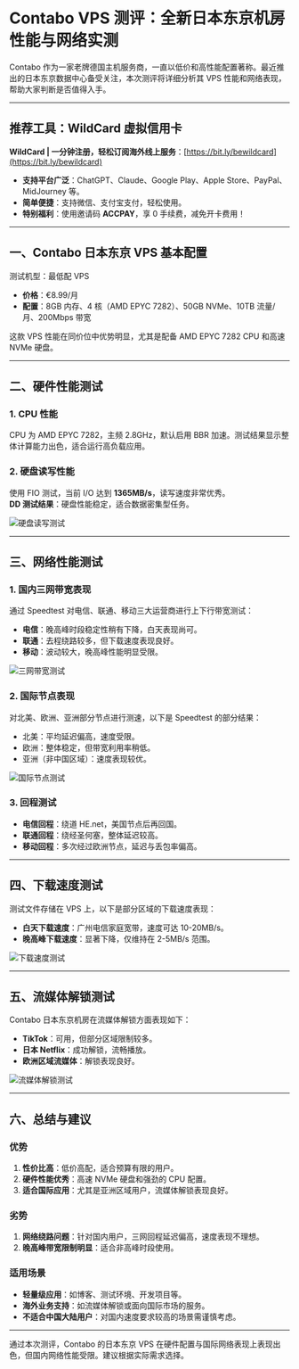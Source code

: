 # Contabo VPS 测评：全新日本东京机房性能与网络实测

Contabo 作为一家老牌德国主机服务商，一直以低价和高性能配置著称。最近推出的日本东京数据中心备受关注，本次测评将详细分析其 VPS 性能和网络表现，帮助大家判断是否值得入手。

---

## 推荐工具：WildCard 虚拟信用卡

**WildCard | 一分钟注册，轻松订阅海外线上服务**：[https://bit.ly/bewildcard](https://bit.ly/bewildcard)  
- **支持平台广泛**：ChatGPT、Claude、Google Play、Apple Store、PayPal、MidJourney 等。  
- **简单便捷**：支持微信、支付宝支付，轻松使用。  
- **特别福利**：使用邀请码 **ACCPAY**，享 0 手续费，减免开卡费用！

---

## 一、Contabo 日本东京 VPS 基本配置

测试机型：最低配 VPS  
- **价格**：€8.99/月  
- **配置**：8GB 内存、4 核（AMD EPYC 7282）、50GB NVMe、10TB 流量/月、200Mbps 带宽  

这款 VPS 性能在同价位中优势明显，尤其是配备 AMD EPYC 7282 CPU 和高速 NVMe 硬盘。

---

## 二、硬件性能测试

### 1. CPU 性能
CPU 为 AMD EPYC 7282，主频 2.8GHz，默认启用 BBR 加速。测试结果显示整体计算能力出色，适合运行高负载应用。

### 2. 硬盘读写性能
使用 FIO 测试，当前 I/O 达到 **1365MB/s**，读写速度非常优秀。  
**DD 测试结果**：硬盘性能稳定，适合数据密集型任务。

![硬盘读写测试](https://www.zhujiceping.com/wp-content/uploads/2023/04/ctbjp2.png)

---

## 三、网络性能测试

### 1. 国内三网带宽表现
通过 Speedtest 对电信、联通、移动三大运营商进行上下行带宽测试：

- **电信**：晚高峰时段稳定性稍有下降，白天表现尚可。  
- **联通**：去程绕路较多，但下载速度表现良好。  
- **移动**：波动较大，晚高峰性能明显受限。

![三网带宽测试](https://www.zhujiceping.com/wp-content/uploads/2023/04/ctbjp4.png)

### 2. 国际节点表现
对北美、欧洲、亚洲部分节点进行测速，以下是 Speedtest 的部分结果：  
- 北美：平均延迟偏高，速度受限。  
- 欧洲：整体稳定，但带宽利用率稍低。  
- 亚洲（非中国区域）：速度表现较优。

![国际节点测试](https://www.zhujiceping.com/wp-content/uploads/2023/04/ctbjp6.png)

### 3. 回程测试
- **电信回程**：绕道 HE.net，美国节点后再回国。  
- **联通回程**：绕经圣何塞，整体延迟较高。  
- **移动回程**：多次经过欧洲节点，延迟与丢包率偏高。

---

## 四、下载速度测试

测试文件存储在 VPS 上，以下是部分区域的下载速度表现：  

- **白天下载速度**：广州电信家庭宽带，速度可达 10-20MB/s。  
- **晚高峰下载速度**：显著下降，仅维持在 2-5MB/s 范围。  

![下载速度测试](https://www.zhujiceping.com/wp-content/uploads/2023/04/ctbjp9.png)

---

## 五、流媒体解锁测试

Contabo 日本东京机房在流媒体解锁方面表现如下：  
- **TikTok**：可用，但部分区域限制较多。  
- **日本 Netflix**：成功解锁，流畅播放。  
- **欧洲区域流媒体**：解锁表现良好。

![流媒体解锁测试](https://www.zhujiceping.com/wp-content/uploads/2023/04/ctbjp26.png)

---

## 六、总结与建议

### 优势
1. **性价比高**：低价高配，适合预算有限的用户。  
2. **硬件性能优秀**：高速 NVMe 硬盘和强劲的 CPU 配置。  
3. **适合国际应用**：尤其是亚洲区域用户，流媒体解锁表现良好。

### 劣势
1. **网络绕路问题**：针对国内用户，三网回程延迟偏高，速度表现不理想。  
2. **晚高峰带宽限制明显**：适合非高峰时段使用。  

### 适用场景
- **轻量级应用**：如博客、测试环境、开发项目等。  
- **海外业务支持**：如流媒体解锁或面向国际市场的服务。  
- **不适合中国大陆用户**：对国内速度要求较高的场景需谨慎考虑。

---

通过本次测评，Contabo 的日本东京 VPS 在硬件配置与国际网络表现上表现出色，但国内网络性能受限。建议根据实际需求选择。
